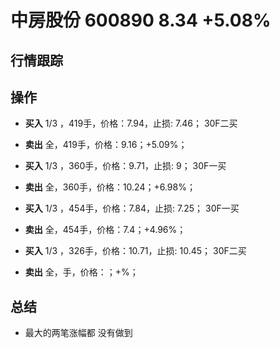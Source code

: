 # 中房股份 600890 8.34 +5.08%

## 行情跟踪
  
## 操作
  - **买入** 1/3 ，419手，价格：7.94，止损: 7.46； 30F二买
  - **卖出** 全，419手，价格：9.16；+5.09%；

  - **买入** 1/3 ，360手，价格：9.71，止损: 9； 30F一买
  - **卖出** 全，360手，价格：10.24；+6.98%；

  - **买入** 1/3 ，454手，价格：7.84，止损: 7.25； 30F一买
  - **卖出** 全，454手，价格：7.4；+4.96%；

  - **买入** 1/3 ，326手，价格：10.71，止损: 10.45； 30F二买
  - **卖出** 全，手，价格：；+%；


## 总结
  - 最大的两笔涨幅都 没有做到